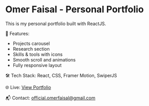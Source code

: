 # Omer Faisal - Personal Portfolio

This is my personal portfolio built with ReactJS.

🚀 Features:
- Projects carousel
- Research section
- Skills & tools with icons
- Smooth scroll and animations
- Fully responsive layout

🛠️ Tech Stack:
React, CSS, Framer Motion, SwiperJS

🌐 Live: [View Portfolio](https://your-vercel-link.vercel.app)

📬 Contact: official.omerfaisal@gmail.com
